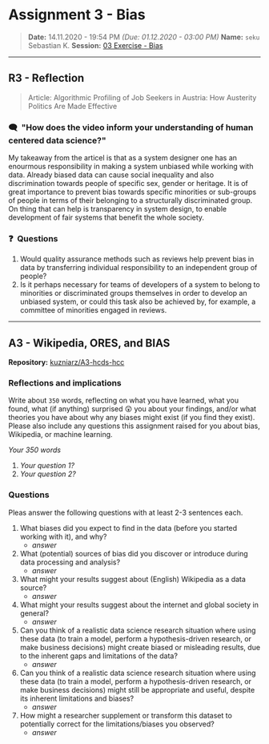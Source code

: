 # Assignment 3 - Bias
> **Date:** 14.11.2020 - 19:54 PM *(Due: 01.12.2020 - 03:00 PM)*
> **Name:** `seku` Sebastian K.
> **Session:** [03 Exercise - Bias](https://github.com/FUB-HCC/hcds-winter-2020/wiki/03_exercise)   
----

## R3 - Reflection
> Article: Algorithmic Profiling of Job Seekers in Austria: How Austerity Politics Are Made Effective

### 🗨️&nbsp; "How does the video inform your understanding of human centered data science?"  
My takeaway from the articel is that as a system designer one has an enourmous responsibility in making a system unbiased while working with data. Already biased data can cause social inequality and also discrimination towards people of specific sex, gender or heritage. It is of great importance to prevent bias towards specific minorities or sub-groups of people in terms of their belonging to a structurally discriminated group. On thing that can help is transparency in system design, to enable development of fair systems that benefit the whole society.

### ❓&nbsp; Questions
1. Would quality assurance methods such as reviews help prevent bias in data by transferring individual responsibility to an independent group of people? 
2. Is it perhaps necessary for teams of developers of a system to belong to minorities or discriminated groups themselves in order to develop an unbiased system, or could this task also be achieved by, for example, a committee of minorities engaged in reviews.

***

## A3 - Wikipedia, ORES, and BIAS

**Repository:** [kuzniarz/A3-hcds-hcc](https://github.com/kuzniarz/A3-hcds-hcc)

### Reflections and implications

Write about `350` words, reflecting on what you have learned, what you found, what (if anything) surprised 😲 you about your findings, and/or what theories you have about why any biases might exist (if you find they exist). Please also include any questions this assignment raised for you about bias, Wikipedia, or machine learning.

_Your 350 words_

1. _Your question 1?_
1. _Your question 2?_

### Questions

Pleas answer the following questions with at least 2-3 sentences each.

1. What biases did you expect to find in the data (before you started working with it), and why?
    * _answer_
1. What (potential) sources of bias did you discover or introduce during data processing and analysis?
    * _answer_
1. What might your results suggest about (English) Wikipedia as a data source?
    * _answer_
1. What might your results suggest about the internet and global society in general?
    * _answer_
1. Can you think of a realistic data science research situation where using these data (to train a model, perform a hypothesis-driven research, or make business decisions) might create biased or misleading results, due to the inherent gaps and limitations of the data?
    * _answer_
1. Can you think of a realistic data science research situation where using these data (to train a model, perform a hypothesis-driven research, or make business decisions) might still be appropriate and useful, despite its inherent limitations and biases?
    * _answer_
1. How might a researcher supplement or transform this dataset to potentially correct for the limitations/biases you observed?
    * _answer_
